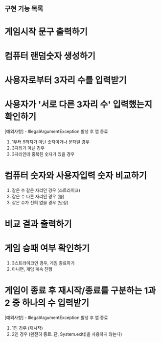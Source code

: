 ## 구현 기능 목록

# 게임시작 문구 출력하기

# 컴퓨터 랜덤숫자 생성하기

# 사용자로부터 3자리 수를 입력받기

# 사용자가 '서로 다른 3자리 수' 입력했는지 확인하기
  [예외사항] - IllegalArgumentException 발생 후 앱 종료
  1. 1부터 9까지가 아닌 숫자이거나 문자일 경우
  2. 3자리가 아닌 경우
  3. 3자리인데 중복된 숫자가 있을 경우

# 컴퓨터 숫자와 사용자입력 숫자 비교하기
  1. 같은 수 같은 자리인 경우 (스트라이크)
  2. 같은 수 다른 자리인 경우 (볼)
  3. 같은 수가 전혀 없을 경우 (낫싱)

# 비교 결과 출력하기

# 게임 승패 여부 확인하기
  1. 3스트라이크인 경우, 게임 종료하기
  2. 아니면, 게임 계속 진행

# 게임이 종료 후 재시작/종료를 구분하는 1과 2 중 하나의 수 입력받기
  [예외사항] - IllegalArgumentException 발생 후 앱 종료
  1. 1인 경우 (재시작)
  2. 2인 경우 (완전히 종료. 단, System.exit()을 사용하지 않는다)
